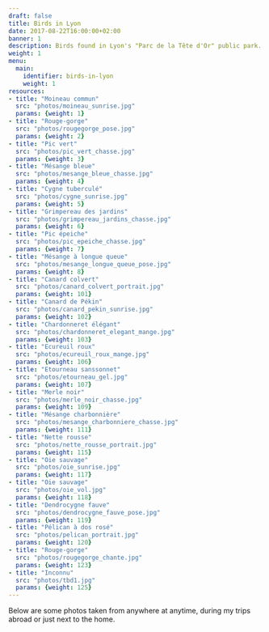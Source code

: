 ```yaml
---
draft: false
title: Birds in Lyon
date: 2017-08-22T16:00:00+02:00
banner: 1
description: Birds found in Lyon's "Parc de la Tête d'Or" public park.
weight: 1
menu:
  main:
    identifier: birds-in-lyon
    weight: 1
resources:
- title: "Moineau commun"
  src: "photos/moineau_sunrise.jpg"
  params: {weight: 1}
- title: "Rouge-gorge"
  src: "photos/rougegorge_pose.jpg"
  params: {weight: 2}
- title: "Pic vert"
  src: "photos/pic_vert_chasse.jpg"
  params: {weight: 3}
- title: "Mésange bleue"
  src: "photos/mesange_bleue_chasse.jpg"
  params: {weight: 4}
- title: "Cygne tuberculé"
  src: "photos/cygne_sunrise.jpg"
  params: {weight: 5}
- title: "Grimpereau des jardins"
  src: "photos/grimpereau_jardins_chasse.jpg"
  params: {weight: 6}
- title: "Pic épeiche"
  src: "photos/pic_epeiche_chasse.jpg"
  params: {weight: 7}
- title: "Mésange à longue queue"
  src: "photos/mesange_longue_queue_pose.jpg"
  params: {weight: 8}
- title: "Canard colvert"
  src: "photos/canard_colvert_portrait.jpg"
  params: {weight: 101}
- title: "Canard de Pékin"
  src: "photos/canard_pekin_sunrise.jpg"
  params: {weight: 102}
- title: "Chardonneret élégant"
  src: "photos/chardonneret_elegant_mange.jpg"
  params: {weight: 103}
- title: "Ecureuil roux"
  src: "photos/ecureuil_roux_mange.jpg"
  params: {weight: 106}
- title: "Etourneau sanssonnet"
  src: "photos/etourneau_gel.jpg"
  params: {weight: 107}
- title: "Merle noir"
  src: "photos/merle_noir_chasse.jpg"
  params: {weight: 109}
- title: "Mésange charbonnière"
  src: "photos/mesange_charbonniere_chasse.jpg"
  params: {weight: 111}
- title: "Nette rousse"
  src: "photos/nette_rousse_portrait.jpg"
  params: {weight: 115}
- title: "Oie sauvage"
  src: "photos/oie_sunrise.jpg"
  params: {weight: 117}
- title: "Oie sauvage"
  src: "photos/oie_vol.jpg"
  params: {weight: 118}
- title: "Dendrocygne fauve"
  src: "photos/dendrocygne_fauve_pose.jpg"
  params: {weight: 119}
- title: "Pélican à dos rosé"
  src: "photos/pelican_portrait.jpg"
  params: {weight: 120}
- title: "Rouge-gorge"
  src: "photos/rougegorge_chante.jpg"
  params: {weight: 123}
- title: "Inconnu"
  src: "photos/tbd1.jpg"
  params: {weight: 125}
---
```


Below are some photos taken from anywhere at anytime, during my trips abroad or just next to the home.
